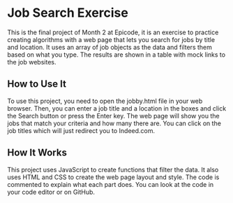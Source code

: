 
# Job Search Exercise

This is the final project of Month 2 at Epicode, it is an exercise to practice creating algorithms with a web page that lets you search for jobs by title and location. It uses an array of job objects as the data and filters them based on what you type. The results are shown in a table with mock links to the job websites.

## How to Use It

To use this project, you need to open the jobby.html file in your web browser. Then, you can enter a job title and a location in the boxes and click the Search button or press the Enter key. The web page will show you the jobs that match your criteria and how many there are. You can click on the job titles which will just redirect you to Indeed.com.

## How It Works

This project uses JavaScript to create functions that filter the data. It also uses HTML and CSS to create the web page layout and style. The code is commented to explain what each part does. You can look at the code in your code editor or on GitHub.
